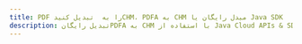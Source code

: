 ---title: PDF را به  تبدیل کنیدCHM، PDFA به CHM مبدل رایگان یا Java SDKdescription: تبدیل رایگانPDFA به CHM با استفاده از Java Cloud APIs & SDK همچنین اسناد PDF را در Cloud ایجاد، ویرایش و رندر کنید.---